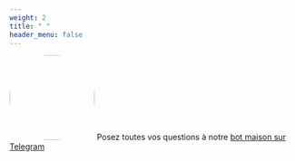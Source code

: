 ```yaml
---
weight: 2
title: " "
header_menu: false
---
```


<a href="https://t.me/cecinestpasun_bot" target="_blank"><img src="/images/bot.jpeg" style="border-radius: 70px; width: 150px;"/></a>
Posez toutes vos questions à notre <a href="https://t.me/cecinestpasun_bot" target="_blank">bot maison sur Telegram</a>

